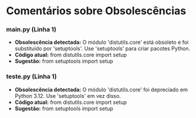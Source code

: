 # Comentários sobre Obsolescências

### main.py (Linha 1)
- **Obsolescência detectada:** O módulo 'distutils.core' está obsoleto e foi substituído por 'setuptools'. Use 'setuptools' para criar pacotes Python.
- **Código atual:** from distutils.core import setup
- **Sugestão:** from setuptools import setup


### teste.py (Linha 1)
- **Obsolescência detectada:** O módulo 'distutils.core' foi depreciado em Python 3.12. Use 'setuptools' em vez disso.
- **Código atual:** from distutils.core import setup
- **Sugestão:** from setuptools import setup

